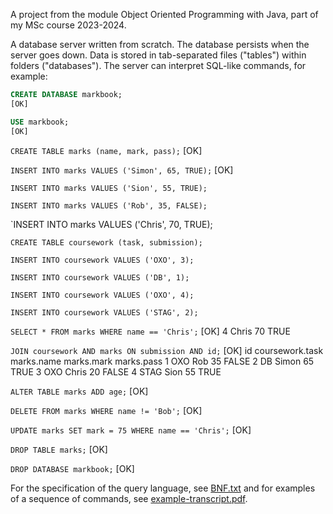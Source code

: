 
A project from the module Object Oriented Programming with Java, part of my MSc course 2023-2024. 

A database server written from scratch. The database persists when the server goes down. Data is stored in tab-separated files ("tables") within folders ("databases"). The server  can interpret SQL-like commands, for example:

```sql
CREATE DATABASE markbook;
[OK]
```

```sql
USE markbook;
[OK]
```

`CREATE TABLE marks (name, mark, pass);`
[OK]

`INSERT INTO marks VALUES ('Simon', 65, TRUE);`
[OK]

`INSERT INTO marks VALUES ('Sion', 55, TRUE);`

`INSERT INTO marks VALUES ('Rob', 35, FALSE);`

`INSERT INTO marks VALUES ('Chris', 70, TRUE);

`CREATE TABLE coursework (task, submission);`

`INSERT INTO coursework VALUES ('OXO', 3);`

`INSERT INTO coursework VALUES ('DB', 1);`

`INSERT INTO coursework VALUES ('OXO', 4);`

`INSERT INTO coursework VALUES ('STAG', 2);`

`SELECT * FROM marks WHERE name == 'Chris';`
[OK]
4 Chris 70 TRUE

`JOIN coursework AND marks ON submission AND id;`
[OK]
id coursework.task marks.name marks.mark marks.pass
1 OXO Rob 35 FALSE
2 DB Simon 65 TRUE
3 OXO Chris 20 FALSE
4 STAG Sion 55 TRUE

`ALTER TABLE marks ADD age;`
[OK]

`DELETE FROM marks WHERE name != 'Bob';`
[OK]

`UPDATE marks SET mark = 75 WHERE name == 'Chris';`
[OK]

`DROP TABLE marks;`
[OK]

`DROP DATABASE markbook;`
[OK]
 
For the specification of the query language, see [BNF.txt](https://github.com/chriskerrc/cw-db/blob/main/BNF.txt) and for examples of a sequence of commands, see [example-transcript.pdf](https://github.com/chriskerrc/cw-db/blob/main/example-transcript.pdf).
